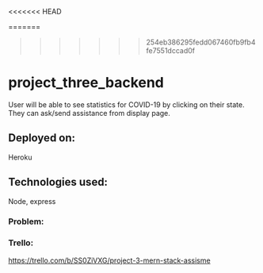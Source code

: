 
<<<<<<< HEAD

=======
>>>>>>> 254eb386295fedd067460fb9fb4fe7551dccad0f
# project_three_backend

User will be able to see statistics for COVID-19 by clicking on their state. They can ask/send assistance from display page. 

## Deployed on:
Heroku

## Technologies used:
Node, express

### Problem:

### Trello:
https://trello.com/b/SS0ZiVXG/project-3-mern-stack-assisme

